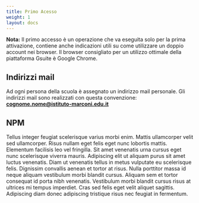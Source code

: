 ```yaml
---
title: Primo Acesso
weight: 1
layout: docs
---
```


<div class="note">
  <strong>Nota:</strong> Il primo accesso è un operazione che va eseguita solo per la prima attivazione, contiene anche indicazioni utili su come utilizzare un doppio account nei browser.
  Il browser consigliato per un utilizzo ottimale della piattaforma Gsuite è Google Chrome.
</div>


## Indirizzi mail

Ad ogni persona della scuola è assegnato un indirizzo mail personale. Gli indirizzi mail sono realizzati con questa convenzione: **cognome.nome@istituto-marconi.edu.it**

## NPM

Tellus integer feugiat scelerisque varius morbi enim. Mattis ullamcorper velit sed ullamcorper. Risus nullam eget felis eget nunc lobortis mattis. Elementum facilisis leo vel fringilla. Sit amet venenatis urna cursus eget nunc scelerisque viverra mauris. Adipiscing elit ut aliquam purus sit amet luctus venenatis. Diam ut venenatis tellus in metus vulputate eu scelerisque felis. Dignissim convallis aenean et tortor at risus. Nulla porttitor massa id neque aliquam vestibulum morbi blandit cursus. Aliquam sem et tortor consequat id porta nibh venenatis. Vestibulum morbi blandit cursus risus at ultrices mi tempus imperdiet. Cras sed felis eget velit aliquet sagittis. Adipiscing diam donec adipiscing tristique risus nec feugiat in fermentum.
